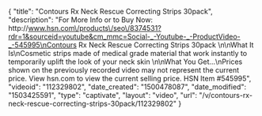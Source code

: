 {
    "title": "Contours Rx Neck Rescue Correcting Strips 30pack",
    "description": "For More Info or to Buy Now: http:\/\/www.hsn.com\/products\/seo\/8374531?rdr=1&sourceid=youtube&cm_mmc=Social-_-Youtube-_-ProductVideo-_-545995\nContours Rx Neck Rescue Correcting Strips 30pack  \n\nWhat It Is\nCosmetic strips made of medical grade material that work instantly to temporarily uplift the look of your neck skin \n\nWhat You Get...\nPrices shown on the previously recorded video may not represent the current price.  View hsn.com to view the current selling price. HSN Item #545995",
    "videoid": "112329802",
    "date_created": "1500478087",
    "date_modified": "1503425591",
    "type": "captivate",
    "layout": "video",
    "url": "\/v\/contours-rx-neck-rescue-correcting-strips-30pack\/112329802"
}